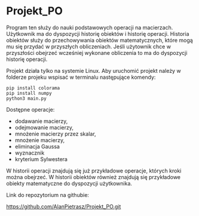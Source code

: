# Projekt_PO

Program ten służy do nauki podstawowych operacji na macierzach. Użytkownik ma do dyspozycji historię obiektów i historię operacji. Historia obiektów służy do przechowywania obiektów matematycznych, które mogą mu się przydać w przyszłych obliczeniach. Jeśli użytownik chce w przyszłości obejrzeć wcześniej wykonane obliczenia to ma do dyspozycji historię operacji.

Projekt działa tylko na systemie Linux.
Aby uruchomić projekt należy w folderze projeku wspisać w terminalu następujące komendy:
```
pip install colorama
pip install numpy
python3 main.py
```

Dostępne operacje: 
* dodawanie macierzy, 
* odejmowanie macierzy, 
* mnożenie macierzy przez skalar, 
* mnożenie macierzy,
* eliminacja Gaussa
* wyznacznik
* kryterium Sylwestera

W historii operacji znajdują się już przykładowe operacje, których kroki można obejrzeć. W historii obiektów również znajdują się przykładowe obiekty matematyczne do dyspozycji użytkownika.

Link do repozytorium na githubie:

https://github.com/AlanPietrasz/Projekt_PO.git

